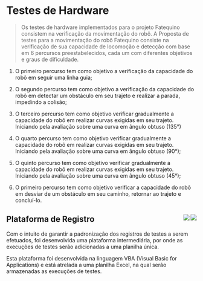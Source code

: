 # Testes de Hardware

> Os testes de hardware implementados para o projeto Fatequino consistem na verificação da movimentação do robô.
A Proposta de testes para a movimentação do robô Fatequino consiste na verificação de sua capacidade de locomoção e detecção com base em 6 percursos preestabelecidos, cada um com diferentes objetivos e graus de dificuldade.

1. O primeiro percurso tem como objetivo a verificação da capacidade do robô em seguir uma linha guia;

2. O segundo percurso tem como objetivo a verificação da capacidade do robô em detectar um obstáculo em seu trajeto e realizar a parada, impedindo a colisão;

3. O terceiro percurso tem como objetivo verificar gradualmente a capacidade do robô em realizar curvas exigidas em seu trajeto. Iniciando pela avaliação sobre uma curva em ângulo obtuso (135°)

4. O quarto percurso tem como objetivo verificar gradualmente a capacidade do robô em realizar curvas exigidas em seu trajeto. Iniciando pela avaliação sobre uma curva em ângulo obtuso (90°);

5. O quinto percurso tem como objetivo verificar gradualmente a capacidade do robô em realizar curvas exigidas em seu trajeto. Iniciando pela avaliação sobre uma curva em ângulo obtuso (45°);

6. O primeiro percurso tem como objetivo verificar a capacidade do robô em desviar de um obstáculo em seu caminho, retornar ao trajeto e concluí-lo.

## Plataforma de Registro <img src="https://img.icons8.com/color/48/000000/ms-excel.png" align="right"/> <img src="https://www.hscripts.com/freeimages/logos/brands-of-the-world/vba/visual-basic-for-applications-500.gif" align="right"/>


Com o intuito de garantir a padronização dos registros de testes a serem efetuados, foi desenvolvida uma plataforma intermediária, por onde as execuções de testes serão adicionadas a uma planilha única.

Esta plataforma foi desenvolvida na linguagem VBA (Visual Basic for Applications) e está atrelada a uma planilha Excel, na qual serão armazenadas as execuções de testes.

